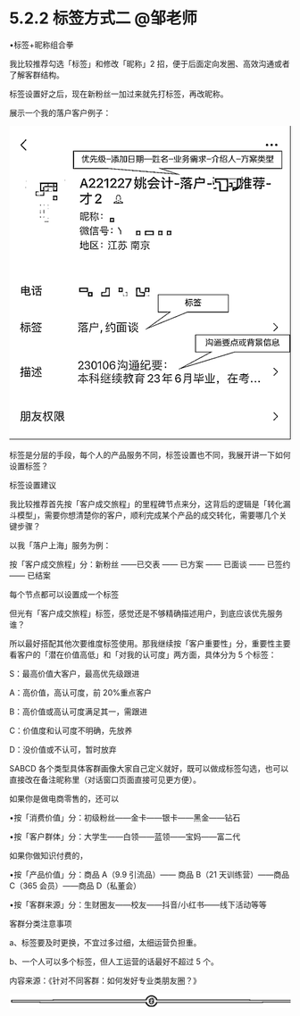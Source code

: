 # 5.2.2 标签方式二 @邹老师

•标签+昵称组合拳

我比较推荐勾选「标签」和修改「昵称」2 招，便于后面定向发圈、高效沟通或者了解客群结构。

标签设置好之后，现在新粉丝一加过来就先打标签，再改昵称。

展示一个我的落户客户例子：

![](img/da53ce981e2b9c2651315b2e2d45e1a0.png)

标签是分层的手段，每个人的产品服务不同，标签设置也不同，我展开讲一下如何设置标签？

标签设置建议

我比较推荐首先按「客户成交旅程」的里程碑节点来分，这背后的逻辑是「转化漏斗模型」，需要你想清楚你的客户，顺利完成某个产品的成交转化，需要哪几个关键步骤？

以我「落户上海」服务为例：

按「客户成交旅程」分：新粉丝 ——已交表 —— 已方案 —— 已面谈 —— 已签约 —— 已结案

每个节点都可以设置成一个标签

但光有「客户成交旅程」标签，感觉还是不够精确描述用户，到底应该优先服务谁？

所以最好搭配其他次要维度标签使用。那我继续按「客户重要性」分，重要性主要看客户的「潜在价值高低」和「对我的认可度」两方面，具体分为 5 个标签：

S：最高价值大客户，最高优先级跟进

A：高价值，高认可度，前 20%重点客户

B：高价值或高认可度满足其一，需跟进

C：价值度和认可度不明确，先放养

D：没价值或不认可，暂时放弃

SABCD 各个类型具体客群画像大家自己定义就好，既可以做成标签勾选，也可以直接改在备注昵称里（对话窗口页面直接可见更方便）。

如果你是做电商零售的，还可以

•按「消费价值」分：初级粉丝——金卡——银卡——黑金——钻石

•按「客户群体」分：大学生——白领——蓝领——宝妈——富二代

如果你做知识付费的，

•按「产品价值」分：商品 A（9.9 引流品）—— 商品 B（21 天训练营）——商品 C（365 会员）——商品 D（私董会）

•按「客群来源」分：生财圈友——校友——抖音/小红书——线下活动等等

客群分类注意事项

a、标签要及时更换，不宜过多过细，太细运营负担重。

b、一个人可以多个标签，但人工运营的话最好不超过 5 个。

内容来源：《针对不同客群：如何发好专业类朋友圈？》

![](img/2353e49c541c9280d72f015ad0b89ff5.png)